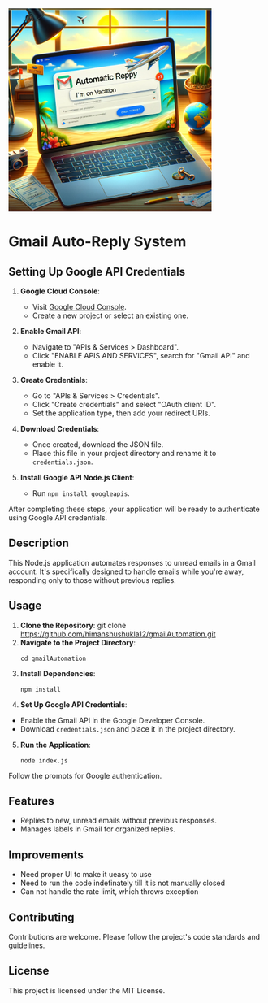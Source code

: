 <img src="https://raw.githubusercontent.com/himanshushukla12/gmailAutomation/main/p1.png" alt="Image" width="400">


# Gmail Auto-Reply System
## Setting Up Google API Credentials

1. **Google Cloud Console**:
   - Visit [Google Cloud Console](https://console.cloud.google.com/).
   - Create a new project or select an existing one.

2. **Enable Gmail API**:
   - Navigate to "APIs & Services > Dashboard".
   - Click "ENABLE APIS AND SERVICES", search for "Gmail API" and enable it.

3. **Create Credentials**:
   - Go to "APIs & Services > Credentials".
   - Click "Create credentials" and select "OAuth client ID".
   - Set the application type, then add your redirect URIs.

4. **Download Credentials**:
   - Once created, download the JSON file.
   - Place this file in your project directory and rename it to `credentials.json`.

5. **Install Google API Node.js Client**:
   - Run `npm install googleapis`.

After completing these steps, your application will be ready to authenticate using Google API credentials.

## Description
This Node.js application automates responses to unread emails in a Gmail account. It's specifically designed to handle emails while you're away, responding only to those without previous replies.

## Usage
1. **Clone the Repository**:
   git clone https://github.com/himanshushukla12/gmailAutomation.git
2. **Navigate to the Project Directory**:
   ```
   cd gmailAutomation
   ```
4. **Install Dependencies**:
   ```
   npm install
6. **Set Up Google API Credentials**:
- Enable the Gmail API in the Google Developer Console.
- Download `credentials.json` and place it in the project directory.

5. **Run the Application**:
   ```
   node index.js
Follow the prompts for Google authentication.

## Features
- Replies to new, unread emails without previous responses.
- Manages labels in Gmail for organized replies.
## Improvements
- Need proper UI to make it ueasy to use
- Need to run the code indefinately till it is not manually closed
- Can not handle the rate limit, which throws exception
## Contributing
Contributions are welcome. Please follow the project's code standards and guidelines.

## License
This project is licensed under the MIT License.

